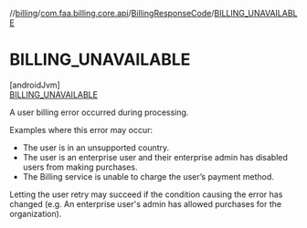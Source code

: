 //[billing](../../../../index.md)/[com.faa.billing.core.api](../../index.md)/[BillingResponseCode](../index.md)/[BILLING_UNAVAILABLE](index.md)

# BILLING_UNAVAILABLE

[androidJvm]\
[BILLING_UNAVAILABLE](index.md)

A user billing error occurred during processing.

Examples where this error may occur:

- 
   The user is in an unsupported country.
- 
   The user is an enterprise user and their enterprise admin has disabled users from making purchases.
- 
   The Billing service is unable to charge the user’s payment method.

Letting the user retry may succeed if the condition causing the error has changed (e.g. An enterprise user's admin has allowed purchases for the organization).
